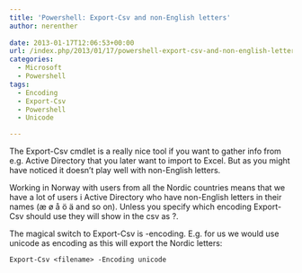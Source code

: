 ```yaml
---
title: 'Powershell: Export-Csv and non-English letters'
author: nerenther
 
date: 2013-01-17T12:06:53+00:00
url: /index.php/2013/01/17/powershell-export-csv-and-non-english-letters/
categories:
  - Microsoft
  - Powershell
tags:
  - Encoding
  - Export-Csv
  - Powershell
  - Unicode

---
```

The Export-Csv cmdlet is a really nice tool if you want to gather info from e.g. Active Directory that you later want to import to Excel. But as you might have noticed it doesn&#8217;t play well with non-English letters.

Working in Norway with users from all the Nordic countries means that we have a lot of users i Active Directory who have non-English letters in their names (æ ø å ö ä and so on). Unless you specify which encoding Export-Csv should use they will show in the csv as ?.

The magical switch to Export-Csv is -encoding. E.g. for us we would use unicode as encoding as this will export the Nordic letters:

 ```
Export-Csv <filename> -Encoding unicode 
```

&nbsp;

&nbsp;

&nbsp;

&nbsp;

&nbsp;

&nbsp;